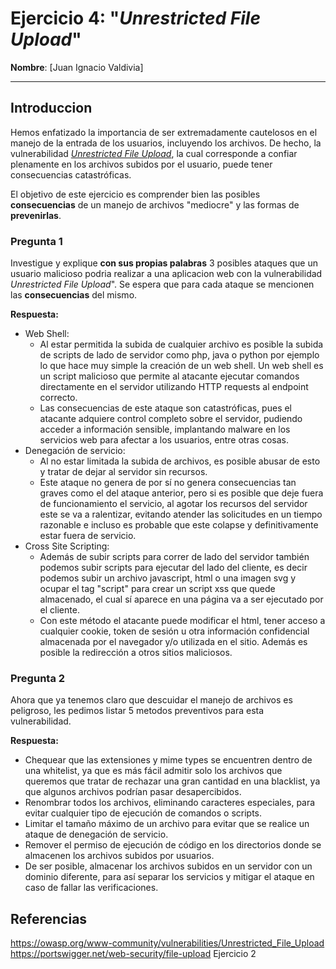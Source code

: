 # Ejercicio 4: "*Unrestricted File Upload*"

**Nombre**: [Juan Ignacio Valdivia]

--- 
## Introduccion
Hemos enfatizado la importancia de ser extremadamente cautelosos en el manejo de la entrada de los usuarios, incluyendo los archivos. De hecho, la vulnerabilidad [*Unrestricted File Upload*](https://owasp.org/www-community/vulnerabilities/Unrestricted_File_Upload), la cual corresponde a confiar plenamente en los archivos subidos por el usuario, puede tener consecuencias catastróficas.

El objetivo de este ejercicio es comprender bien las posibles **consecuencias** de un manejo de archivos "mediocre" y las formas de **prevenirlas**.

### Pregunta 1
Investigue y explique **con sus propias palabras** 3 posibles ataques que un usuario malicioso podria realizar a una aplicacion web con la vulnerabilidad *Unrestricted File Upload*". Se espera que para cada ataque se mencionen las **consecuencias** del mismo.

**Respuesta:**
- Web Shell:
    - Al estar permitida la subida de cualquier archivo es posible la subida de scripts de lado de servidor como php, java o python por ejemplo lo que hace muy simple la creación de un web shell. Un web shell es un script malicioso que permite al atacante ejecutar comandos directamente en el servidor utilizando HTTP requests al endpoint correcto.
    - Las consecuencias de este ataque son catastróficas, pues el atacante adquiere control completo sobre el servidor, pudiendo acceder a información sensible, implantando malware en los servicios web para afectar a los usuarios, entre otras cosas.
- Denegación de servicio:
    - Al no estar limitada la subida de archivos, es posible abusar de esto y tratar de dejar al servidor sin recursos.
    - Este ataque no genera de por sí no genera consecuencias tan graves como el del ataque anterior, pero si es posible que deje fuera de funcionamiento el servicio, al agotar los recursos del servidor este se va a ralentizar, evitando atender las solicitudes en un tiempo razonable e incluso es probable que este colapse y definitivamente estar fuera de servicio.
- Cross Site Scripting:
    - Además de subir scripts para correr de lado del servidor también podemos subir scripts para ejecutar del lado del cliente, es decir podemos subir un archivo javascript, html o una imagen svg y ocupar el tag "script" para crear un script xss que quede almacenado, el cual sí aparece en una página va a ser ejecutado por el cliente.
    - Con este método el atacante puede modificar el html, tener acceso a cualquier cookie, token de sesión u otra información confidencial almacenada por el navegador y/o utilizada en el sitio. Además es posible la
    redirección a otros sitios maliciosos.
### Pregunta 2
Ahora que ya tenemos claro que descuidar el manejo de archivos es peligroso, les pedimos listar 5 metodos preventivos para esta vulnerabilidad.

**Respuesta:**
- Chequear que las extensiones y mime types se encuentren dentro de una whitelist, ya que es más fácil admitir solo los archivos que queremos que tratar de rechazar una gran cantidad en una blacklist, ya que algunos archivos podrían pasar desapercibidos.
- Renombrar todos los archivos, eliminando caracteres especiales, para evitar cualquier tipo de ejecución de comandos o scripts.
- Limitar el tamaño máximo de un archivo para evitar que se realice un ataque de denegación de servicio.
- Remover el permiso de ejecución de código en los directorios donde se almacenen los archivos subidos por usuarios.
- De ser posible, almacenar los archivos subidos en un servidor con un dominio diferente, para así separar los servicios y mitigar el ataque en caso de fallar las verificaciones.






## Referencias
https://owasp.org/www-community/vulnerabilities/Unrestricted_File_Upload
https://portswigger.net/web-security/file-upload
Ejercicio 2